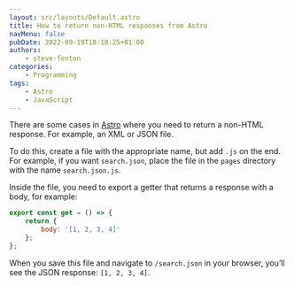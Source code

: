 ```yaml
---
layout: src/layouts/Default.astro
title: How to return non-HTML responses from Astro
navMenu: false
pubDate: 2022-09-19T18:18:25+01:00
authors:
    - steve-fenton
categories:
    - Programming
tags:
    - Astro
    - JavaScript
---
```


There are some cases in [Astro](https://astro.build) where you need to return a non-HTML response. For example, an XML or JSON file.

To do this, create a file with the appropriate name, but add `.js` on the end. For example, if you want `search.json`, place the file in the `pages` directory with the name `search.json.js`.

Inside the file, you need to export a getter that returns a response with a body, for example:

```javascript
export const get = () => {
    return {
        body: '[1, 2, 3, 4]'
    };
};
```
When you save this file and navigate to `/search.json` in your browser, you’ll see the JSON response: `[1, 2, 3, 4]`.